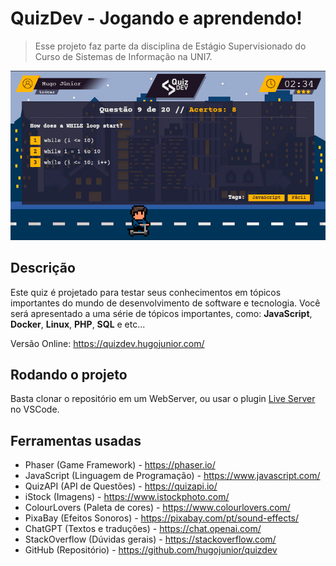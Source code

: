# QuizDev - Jogando e aprendendo!

> Esse projeto faz parte da disciplina de Estágio Supervisionado do Curso de Sistemas de Informação na UNI7. 

![QuizDEV](images/game-screenshot.png "QuizDEV")

## Descrição
Este quiz é projetado para testar seus conhecimentos em tópicos importantes do mundo de desenvolvimento de software e tecnologia. Você será apresentado a uma série de tópicos importantes, como: **JavaScript**, **Docker**, **Linux**, **PHP**, **SQL** e etc...

Versão Online: https://quizdev.hugojunior.com/

## Rodando o projeto
Basta clonar o repositório em um WebServer, ou usar o plugin [Live Server](https://github.com/ritwickdey/vscode-live-server) no VSCode.

## Ferramentas usadas
- Phaser (Game Framework) - https://phaser.io/
- JavaScript (Linguagem de Programação) - https://www.javascript.com/
- QuizAPI (API de Questões) - https://quizapi.io/
- iStock (Imagens) - https://www.istockphoto.com/
- ColourLovers (Paleta de cores) - https://www.colourlovers.com/
- PixaBay (Efeitos Sonoros) - https://pixabay.com/pt/sound-effects/
- ChatGPT (Textos e traduções) - https://chat.openai.com/
- StackOverflow (Dúvidas gerais) - https://stackoverflow.com/
- GitHub (Repositório) - https://github.com/hugojunior/quizdev
